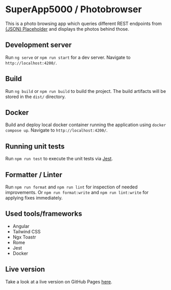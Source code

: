 # SuperApp5000 / Photobrowser

This is a photo browsing app which queries different REST endpoints from [{JSON} Placeholder](http://jsonplaceholder.typicode.com/) and displays the photos behind those.

## Development server

Run `ng serve` or `npm run start` for a dev server. Navigate to `http://localhost:4200/`.

## Build

Run `ng build` or `npm run build` to build the project. The build artifacts will be stored in the `dist/` directory.

## Docker
Build and deploy local docker container running the application using `docker compose up`. Navigate to `http://localhost:4200/`.

## Running unit tests

Run `npm run test` to execute the unit tests via [Jest](https://jestjs.io/).

## Formatter / Linter

Run `npm run format` and `npm run lint` for inspection of needed improvements. Or `npm run format:write` and `npm run lint:write` for applying fixes immediately.

## Used tools/frameworks

- Angular
- Tailwind CSS
- Ngx Toastr
- Rome
- Jest
- Docker

## Live version

Take a look at a live version on GitHub Pages [here](https://superfelix5000.github.io/photobrowser/browser).
